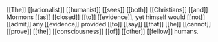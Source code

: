 [[The]] [[rationalist]] [[humanist]] [[sees]] [[both]] [[Christians]] [[and]] Mormons [[as]] [[closed]] [[to]] [[evidence]], yet himself would [[not]] [[admit]] any [[evidence]] provided [[to]] [[say]] [[that]] [[he]] [[cannot]] [[prove]] [[the]] [[consciousness]] [[of]] [[other]] [[fellow]] humans. 